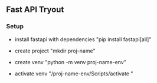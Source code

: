 ## Fast API Tryout


### Setup

- install fastapi with dependencies
   "pip install fastapi[all]"

- create project
   "mkdir proj-name"

- create venv
   "python -m venv proj-name-env"

- activate venv
   "/proj-name-env/Scripts/activate "
